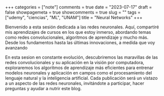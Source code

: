 +++
categories = ["note"]
comments = true
date = "2023-07-17"
draft = false
showpagemeta = true
showcomments = true
slug = ""
tags = ["udemy", "ciencias", "ML", "UNAM"]
title = "Neural Networks"
+++

Bienvenido a esta sesión dedicada a las redes neuronales. Aquí, compartiré mis aprendizajes de cursos en los que estoy inmerso, abordando temas como redes convolucionales, algoritmos de aprendizaje y mucho más. Desde los fundamentos hasta las últimas innovaciones, a medida que voy avanzando

En esta sesion en constante evolución, descubriremos las maravillas de las redes convolucionales y su aplicación en la visión por computadora, exploraremos los algoritmos de aprendizaje más eficientes para entrenar modelos neuronales y aplicación en campos como el procesamiento del lenguaje natural y la inteligencia artificial. Cada publicación será un vistazo a un aspecto de las redes neuronales, invitándote a participar, hacer preguntas y ayudar a nutrir este blog.